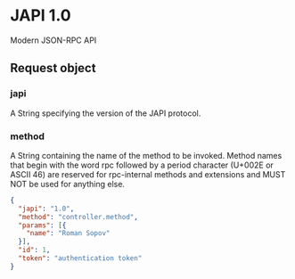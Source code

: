 # JAPI 1.0

Modern JSON-RPC API

## Request object

### japi

A String specifying the version of the JAPI protocol.

### method

A String containing the name of the method to be invoked. Method names that begin with the word rpc followed by a period character (U+002E or ASCII 46) are reserved for rpc-internal methods and extensions and MUST NOT be used for anything else.

```json
{
  "japi": "1.0",
  "method": "controller.method",
  "params": [{
    "name": "Roman Sopov"
  }],
  "id": 1,
  "token": "authentication token"
}
```
